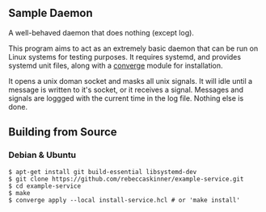 ## Sample Daemon

A well-behaved daemon that does nothing (except log).

This program aims to act as an extremely basic daemon that can be run on Linux
systems for testing purposes.  It requires systemd, and provides systemd unit
files, along with a [converge](https://github.com/asteris-llc/converge) module
for installation.

It opens a unix doman socket and masks all unix signals.  It will idle until a
message is written to it's socket, or it receives a signal.  Messages and
signals are loggged with the current time in the log file.  Nothing else is
done.

## Building from Source

### Debian & Ubuntu

```
$ apt-get install git build-essential libsystemd-dev
$ git clone https://github.com/rebeccaskinner/example-service.git
$ cd example-service
$ make
$ converge apply --local install-service.hcl # or 'make install'
```
